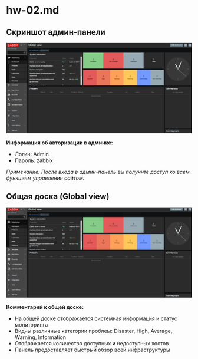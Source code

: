 # hw-02.md

## Скриншот админ-панели

![Скриншот админ-панели](screenshots/zabbix_dashboard.png)

**Информация об авторизации в админке:**
- Логин: Admin
- Пароль: zabbix

*Примечание: После входа в админ-панель вы получите доступ ко всем функциям управления сайтом.*

## Общая доска (Global view)

![Общая доска Zabbix](screenshots/zabbix_dashboard.png)

**Комментарий к общей доске:**
- На общей доске отображается системная информация и статус мониторинга
- Видны различные категории проблем: Disaster, High, Average, Warning, Information
- Отображается количество доступных и недоступных хостов
- Панель предоставляет быстрый обзор всей инфраструктуры
